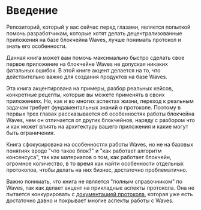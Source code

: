# Введение

Репозиторий, который у вас сейчас перед глазами, является попыткой помочь разработчикам, которые хотят делать децентрализованные приложения на базе блокчейна Waves, лучше понимать протокол и знать его особенности.

Данная книга может вам помочь максимально быстро сделать свое первое приложение на блокчейне Waves не допуская никаких фатальных ошибок. В этой книге акцент делается на то, что действительно важно для создания продуктов на базе Waves.

Эта книга акцентирована на примеры, разбор реальных кейсов, конкретные рецепты, которые вы можете применять в своих приложениях. Но, как и во многих аспектах жизни, переход к реальным задачам требует фундаментальных знаний о протоколе. Поэтому в первых трех главах рассказывается об особенностях работы блокчейна Waves, чем он отличается от других блокчейнов, наряду с разбором что и как может влиять на архитектуру вашего приложения и какие могут быть ограничения.


Книга сфокусирована на особенностях работы Waves, но не на базовых понятиях вроде "что такое блок?" и "как работает алгоритм консенсуса", так как материалов о том, как работает блокчейн, огромное количество, в то время как найти особенности отдельных протоколов, чтобы делать на них бизнес, достаточно проблематично.

Важно понимать, что книга не является "полным справочником" по Waves, так как делает акцент на прикладные аспекты протокола. Она не пытается конкурировать с [документацией протокола](https://docs.wavesplatform.com), которая уже есть достаточно давно и покрывает многие аспекты работы с Waves.
